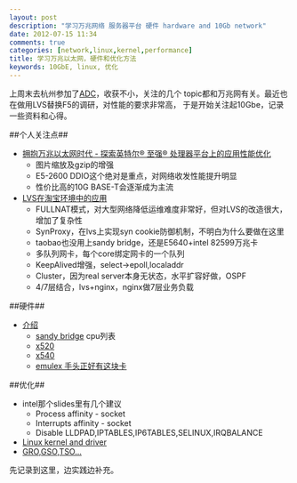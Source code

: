 ```yaml
---
layout: post
description: "学习万兆网络 服务器平台 硬件 hardware and 10Gb network"
date: 2012-07-15 11:34
comments: true
categories: [network,linux,kernel,performance]
title: 学习万兆以太网，硬件和优化方法
keywords: 10GbE, linux, 优化
---
```

上周末去杭州参加了[ADC](http://adc.taobao.com/)，收获不小，关注的几个
topic都和万兆网有关。最近也在做用LVS替换F5的调研，对性能的要求非常高，
于是开始关注起10Gbe，记录一些资料和心得。

##个人关注点##
 * [拥抱万兆以太网时代 - 探索英特尔® 至强® 处理器平台上的应用性能优化](https://speakerdeck.com/u/gekben/p/by-intel)
   - 图片缩放及gzip的增强
   - E5-2600 DDIO这个绝对是重点，对网络收发性能提升明显
   - 性价比高的10G BASE-T会逐渐成为主流
 * [LVS在淘宝环境中的应用](https://speakerdeck.com/u/gekben/p/lvs-used-in-taobao)
   - FULLNAT模式，对大型网络降低运维难度非常好，但对LVS的改造很大，增加了复杂性
   - SynProxy，在lvs上实现syn cookie防御机制，不明白为什么要做在这里
   - taobao也没用上sandy bridge，还是E5640+intel 82599万兆卡
   - 多队列网卡，每个core绑定网卡的一个队列
   - KeepAlived增强，select->epoll,localaddr
   - Cluster，因为real server本身无状态，水平扩容好做，OSPF
   - 4/7层结合，lvs+nginx，nginx做7层业务负载
      
##硬件##
 * [介绍](http://storage.chinabyte.com/447/12275447.shtml)
   - [sandy bridge](http://en.wikipedia.org/wiki/Sandy_Bridge_%28microarchitecture%29) cpu列表
   - [x520](http://www.intel.com/content/www/us/en/network-adapters/gigabit-network-adapters/ethernet-x520.html)
   - [x540](http://ark.intel.com/products/58954/Intel-Ethernet-Converged-Network-Adapter-X540-T2)
   - [emulex 手头正好有这块卡](http://www.emulex.com/products/10gbe-network-adapters-nic/emulex-branded/oce11102-nt/overview.html)


##优化##
 * intel那个slides里有几个建议
   - Process affinity - socket
   - Interrupts affinity - socket
   - Disable LLDPAD,IPTABLES,IP6TABLES,SELINUX,IRQBALANCE
 * [Linux kernel and driver](http://timetobleed.com/useful-kernel-and-driver-performance-tweaks-for-your-linux-server/)
 * [GRO,GSO,TSO...](http://www.linuxfoundation.org/collaborate/workgroups/networking)
    
先记录到这里，边实践边补充。
      
      
